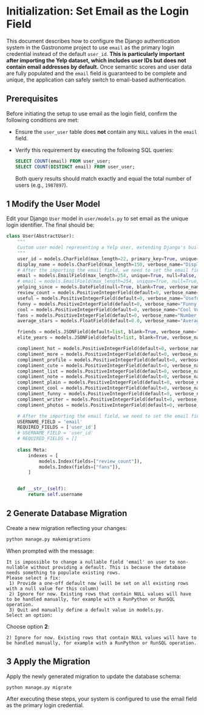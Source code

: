 # Initialization: Set Email as the Login Field

This document describes how to configure the Django authentication system in the Gastronome project to use `email` as the primary login credential instead of the default `user_id`. **This is particularly important after importing the Yelp dataset, which includes user IDs but does not contain email addresses by default.** Once semantic scores and user data are fully populated and the `email` field is guaranteed to be complete and unique, the application can safely switch to email-based authentication.

## Prerequisites

Before initiating the setup to use email as the login field, confirm the following conditions are met:

* Ensure the `user_user` table does **not** contain any `NULL` values in the `email` field.
* Verify this requirement by executing the following SQL queries:

  ```sql
  SELECT COUNT(email) FROM user_user;
  SELECT COUNT(DISTINCT email) FROM user_user;
  ```

  Both query results should match exactly and equal the total number of users (e.g., `1987897`).

## 1  Modify the User Model

Edit your Django `User` model in `user/models.py` to set email as the unique login identifier. The final should be:

```python
class User(AbstractUser):
    """
    Custom user model representing a Yelp user, extending Django's built-in AbstractUser.
    """
    user_id = models.CharField(max_length=22, primary_key=True, unique=True, verbose_name="Yelp User ID")
    display_name = models.CharField(max_length=150, verbose_name="Display Name")
    # After the importing the email field, we need to set the email field as no longer blank nor null
    email = models.EmailField(max_length=254, unique=True, null=False, blank=False, verbose_name="User's Email")
    # email = models.EmailField(max_length=254, unique=True, null=True, blank=True, verbose_name="User's Email")
    yelping_since = models.DateField(null=True, blank=True, verbose_name="Years Since Registration")
    review_count = models.PositiveIntegerField(default=0, verbose_name="Review Count")
    useful = models.PositiveIntegerField(default=0, verbose_name="Useful Votes")
    funny = models.PositiveIntegerField(default=0, verbose_name="Funny Votes")
    cool = models.PositiveIntegerField(default=0, verbose_name="Cool Votes")
    fans = models.PositiveIntegerField(default=0, verbose_name="Number of Fans")
    average_stars = models.FloatField(default=0.0, verbose_name="Average Stars")

    friends = models.JSONField(default=list, blank=True, verbose_name="Friend List")
    elite_years = models.JSONField(default=list, blank=True, verbose_name="Elite Years")

    compliment_hot = models.PositiveIntegerField(default=0, verbose_name="Hot Compliments")
    compliment_more = models.PositiveIntegerField(default=0, verbose_name="More Compliments")
    compliment_profile = models.PositiveIntegerField(default=0, verbose_name="Profile Compliments")
    compliment_cute = models.PositiveIntegerField(default=0, verbose_name="Cute Compliments")
    compliment_list = models.PositiveIntegerField(default=0, verbose_name="List Compliments")
    compliment_note = models.PositiveIntegerField(default=0, verbose_name="Note Compliments")
    compliment_plain = models.PositiveIntegerField(default=0, verbose_name="Plain Compliments")
    compliment_cool = models.PositiveIntegerField(default=0, verbose_name="Cool Compliments")
    compliment_funny = models.PositiveIntegerField(default=0, verbose_name="Funny Compliments")
    compliment_writer = models.PositiveIntegerField(default=0, verbose_name="Writer Compliments")
    compliment_photos = models.PositiveIntegerField(default=0, verbose_name="Photo Compliments")

    # After the importing the email field, we need to set the email field as a required field
    USERNAME_FIELD = 'email'
    REQUIRED_FIELDS = ['user_id']
    # USERNAME_FIELD = 'user_id'
    # REQUIRED_FIELDS = []
    
    class Meta:
        indexes = [
            models.Index(fields=["review_count"]),
            models.Index(fields=["fans"]),
        ]


    def __str__(self):
        return self.username
```

## 2  Generate Database Migration

Create a new migration reflecting your changes:

```bash
python manage.py makemigrations
```

When prompted with the message:

```
It is impossible to change a nullable field 'email' on user to non-nullable without providing a default. This is because the database needs something to populate existing rows.
Please select a fix:
 1) Provide a one-off default now (will be set on all existing rows with a null value for this column)
 2) Ignore for now. Existing rows that contain NULL values will have to be handled manually, for example with a RunPython or RunSQL operation.
 3) Quit and manually define a default value in models.py.
Select an option:
```

Choose option **2**:

```
2) Ignore for now. Existing rows that contain NULL values will have to be handled manually, for example with a RunPython or RunSQL operation.
```

## 3  Apply the Migration

Apply the newly generated migration to update the database schema:

```bash
python manage.py migrate
```

After executing these steps, your system is configured to use the email field as the primary login credential.
